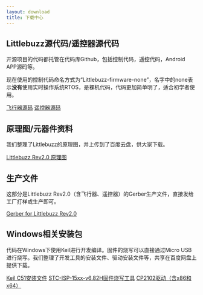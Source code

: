 ```yaml
---
layout: download
title: 下载中心
---
```


## Littlebuzz源代码/遥控器源代码

开源项目的代码都托管在代码库Github，包括控制代码，遥控代码，Android APP源码等。

现在使用的控制代码命名方式为“Littlebuzz-firmware-none”，名字中的none表示**没有**使用实时操作系统RTOS，是裸机代码，代码更加简单明了，适合初学者使用。

<a href="../wiki/Littlebuzz/download-source-code.html" class="btn btn-primary btn-xl" role="button" target="_blank" >飞行器源码</a>
<a href="https://github.com/MiaowLabs/Littlebuzz-remote-none" class="btn btn-primary btn-xl" role="button" target="_blank" >遥控器源码</a>

## 原理图/元器件资料

我们整理了Littlebuzz的原理图，并上传到了百度云盘，供大家下载。

<a href="https://pan.baidu.com/s/1i5NmxqH" class="btn btn-primary btn-xl" role="button" target="_blank" >Littlebuzz Rev2.0 原理图</a>

## 生产文件

这部分是Littlebuzz Rev2.0（含飞行器、遥控器）的Gerber生产文件，直接发给工厂打样或生产即可。

<a href="https://pan.baidu.com/s/1hrSzdY0" class="btn btn-primary btn-xl" role="button" target="_blank" >Gerber for Littlebuzz Rev2.0</a>


## Windows相关安装包

代码在Windows下使用Keil进行开发编译。固件的烧写可以直接通过Micro USB进行烧写。我们整理了开发工具的安装文件、驱动安装文件等，共享在百度网盘上提供下载。

<p>
<a href="http://pan.baidu.com/s/1kTKN5AZ" class="btn btn-primary btn-xl" role="button" target="_blank" >Keil C51安装文件</a>
<a href="https://pan.baidu.com/s/1sluwq77" class="btn btn-primary btn-xl" role="button" target="_blank" >STC-ISP-15xx-v6.82H固件烧写工具</a>
<a href="https://pan.baidu.com/s/1c08Q5AK" class="btn btn-primary btn-xl" role="button" target="_blank" >CP2102驱动（含x86和x64）</a>
</p>